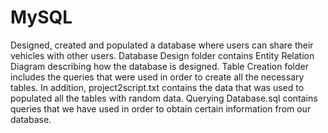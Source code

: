 # MySQL
Designed, created and populated a database where users can share their vehicles with other users.
Database Design folder contains Entity Relation Diagram describing how the database is designed. 
Table Creation folder includes the queries that were used in order to create all the necessary tables. In addition, project2script.txt contains the data that was used to populated all the tables with random data.
Querying Database.sql contains queries that we have used in order to obtain certain information from our database.

